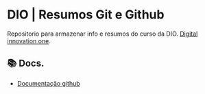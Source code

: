 # DIO | Resumos Git e Github

Repositorio para armazenar info e resumos do curso da DIO.
[Digital innovation one](https://www.dio.me).

## 📚 Docs.
- [Documentação github](https://github.com/Gabriel01Henrique/repo-remoto)
